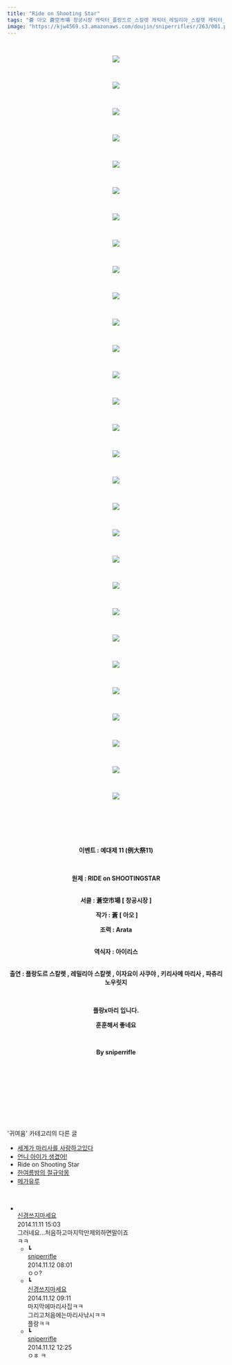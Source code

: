 ```yaml
---
title: "Ride on Shooting Star"
tags: "蒼 아오 蒼空市場 창공시장 캐릭터_플랑드르_스칼렛 캐릭터_레밀리아_스칼렛 캐릭터_이자요이_사쿠야 캐릭터_키리사메_마리사 캐릭터_파츄리_널릿지 이벤트_예대제_11 이벤트_例大祭11 귀여움"
image: "https://kjw4569.s3.amazonaws.com/doujin/sniperriflesr/263/001.png"
---
```

<div class="article">
<p style="TEXT-ALIGN: center"> </p>
<p style="TEXT-ALIGN: center"><img src="{{ site.imgserver3 }}/sniperriflesr/263/001.png"/></p>
<p style="TEXT-ALIGN: center"> </p>
<p style="TEXT-ALIGN: center"><img src="{{ site.imgserver3 }}/sniperriflesr/263/002.png"/></p>
<p style="TEXT-ALIGN: center"> </p>
<p style="TEXT-ALIGN: center"><img src="{{ site.imgserver3 }}/sniperriflesr/263/003.png"/></p>
<p style="TEXT-ALIGN: center"> </p>
<p style="TEXT-ALIGN: center"><img src="{{ site.imgserver3 }}/sniperriflesr/263/004.png"/></p>
<p style="TEXT-ALIGN: center"> </p>
<p style="TEXT-ALIGN: center"><img src="{{ site.imgserver3 }}/sniperriflesr/263/005.png"/></p>
<p style="TEXT-ALIGN: center"> </p>
<p style="TEXT-ALIGN: center"><img src="{{ site.imgserver3 }}/sniperriflesr/263/006.png"/></p>
<p style="TEXT-ALIGN: center"> </p>
<p style="TEXT-ALIGN: center"><img src="{{ site.imgserver3 }}/sniperriflesr/263/007.png"/></p>
<p style="TEXT-ALIGN: center"> </p>
<p style="TEXT-ALIGN: center"><img src="{{ site.imgserver3 }}/sniperriflesr/263/008.png"/></p>
<p style="TEXT-ALIGN: center"> </p>
<p style="TEXT-ALIGN: center"><img src="{{ site.imgserver3 }}/sniperriflesr/263/009.png"/></p>
<p style="TEXT-ALIGN: center"> </p>
<p style="TEXT-ALIGN: center"><img src="{{ site.imgserver3 }}/sniperriflesr/263/010.png"/></p>
<p style="TEXT-ALIGN: center"> </p>
<p style="TEXT-ALIGN: center"><img src="{{ site.imgserver3 }}/sniperriflesr/263/011.png"/></p>
<p style="TEXT-ALIGN: center"> </p>
<p style="TEXT-ALIGN: center"><img src="{{ site.imgserver3 }}/sniperriflesr/263/012.png"/></p>
<p style="TEXT-ALIGN: center"> </p>
<p style="TEXT-ALIGN: center"><img src="{{ site.imgserver3 }}/sniperriflesr/263/013.png"/></p>
<p style="TEXT-ALIGN: center"> </p>
<p style="TEXT-ALIGN: center"><img src="{{ site.imgserver3 }}/sniperriflesr/263/014.png"/></p>
<p style="TEXT-ALIGN: center"> </p>
<p style="TEXT-ALIGN: center"><img src="{{ site.imgserver3 }}/sniperriflesr/263/015.png"/></p>
<p style="TEXT-ALIGN: center"> </p>
<p style="TEXT-ALIGN: center"><img src="{{ site.imgserver3 }}/sniperriflesr/263/016.png"/></p>
<p style="TEXT-ALIGN: center"> </p>
<p style="TEXT-ALIGN: center"><img src="{{ site.imgserver3 }}/sniperriflesr/263/017.png"/></p>
<p style="TEXT-ALIGN: center"> </p>
<p style="TEXT-ALIGN: center"><img src="{{ site.imgserver3 }}/sniperriflesr/263/018.png"/></p>
<p style="TEXT-ALIGN: center"> </p>
<p style="TEXT-ALIGN: center"><img src="{{ site.imgserver3 }}/sniperriflesr/263/019.png"/></p>
<p style="TEXT-ALIGN: center"> </p>
<p style="TEXT-ALIGN: center"><img src="{{ site.imgserver3 }}/sniperriflesr/263/020.png"/></p>
<p style="TEXT-ALIGN: center"> </p>
<p style="TEXT-ALIGN: center"><img src="{{ site.imgserver3 }}/sniperriflesr/263/021.png"/></p>
<p style="TEXT-ALIGN: center"> </p>
<p style="TEXT-ALIGN: center"><img src="{{ site.imgserver3 }}/sniperriflesr/263/022.png"/></p>
<p style="TEXT-ALIGN: center"> </p>
<p style="TEXT-ALIGN: center"><img src="{{ site.imgserver3 }}/sniperriflesr/263/023.png"/></p>
<p style="TEXT-ALIGN: center"> </p>
<p style="TEXT-ALIGN: center"><img src="{{ site.imgserver3 }}/sniperriflesr/263/024.png"/></p>
<p style="TEXT-ALIGN: center"> </p>
<p style="TEXT-ALIGN: center"><img src="{{ site.imgserver3 }}/sniperriflesr/263/025.png"/></p>
<p style="TEXT-ALIGN: center"> </p>
<p style="TEXT-ALIGN: center"><img src="{{ site.imgserver3 }}/sniperriflesr/263/026.png"/></p>
<p style="TEXT-ALIGN: center"> </p>
<p style="TEXT-ALIGN: center"><img src="{{ site.imgserver3 }}/sniperriflesr/263/027.png"/></p>
<p style="TEXT-ALIGN: center"> </p>
<p style="TEXT-ALIGN: center"><img src="{{ site.imgserver3 }}/sniperriflesr/263/028.png"/></p>
<p style="TEXT-ALIGN: center"> </p>
<p style="TEXT-ALIGN: center"><img src="{{ site.imgserver3 }}/sniperriflesr/263/029.png"/></p>
<p style="TEXT-ALIGN: center"> </p>
<p style="TEXT-ALIGN: center"> </p>
<p style="TEXT-ALIGN: center"> </p>
<p style="TEXT-ALIGN: center"><strong>이벤트 : 예대제 11 (例大祭11)</strong></p>
<p style="TEXT-ALIGN: center"> </p>
<p style="TEXT-ALIGN: center"><strong>원제 : RIDE on SHOOTINGSTAR</strong></p>
<p style="TEXT-ALIGN: center"><strong></strong><br/><strong>서클 : 蒼空市場 [ 창공시장 ]<br/></strong></p>
<p style="TEXT-ALIGN: center"> <strong>작가 : 蒼 [ 아오 ]</strong></p>
<p style="TEXT-ALIGN: center"><strong>조력 : Arata</strong></p>
<p style="TEXT-ALIGN: center"><br/><strong>역식자 : 아이리스</strong></p>
<p style="TEXT-ALIGN: center"><br/><strong>출연 : 플랑도르 스칼렛 , 레밀리아 스칼렛 , 이자요이 사쿠야 , 키리사메 마리사 , 파츄리 노우릿지 </strong></p>
<p style="TEXT-ALIGN: center"><strong></strong> </p>
<p style="TEXT-ALIGN: center"><strong>플랑x마리 입니다.</strong></p>
<p style="TEXT-ALIGN: center"><strong>훈훈해서 좋네요</strong></p>
<p style="TEXT-ALIGN: center"><strong></strong> </p>
<p style="TEXT-ALIGN: center"><strong>By sniperrifle</strong></p>
<p style="TEXT-ALIGN: center"><strong></strong> </p>
<p style="TEXT-ALIGN: center"><strong></strong> </p>
<p style="TEXT-ALIGN: center"> </p>
<p style="TEXT-ALIGN: center"> </p>
</div><br/>
<div class="another">
<p>'귀여움' 카테고리의 다른 글</p>
<ul>
<li><a href="/sniperriflesr_275">세계가 마리사를 사랑하고있다</a></li>
<li><a href="/sniperriflesr_266">언니 아이가 생겼어!</a></li>
<li>Ride on Shooting Star</li>
<li><a href="/sniperriflesr_244">한여름밤의 절규악몽</a></li>
<li><a href="/sniperriflesr_238">메가유루</a></li>
</ul>
</div><br/>
<div class="comment" id="commentListBlock_263" style="display:block"><ul><li class="firstCmt"><div class="opinionListMenu">
<div class="icon"><img alt="" class="myicon" src="http://i1.daumcdn.net/pimg/blog/p_img/mycon/basic_2.gif"/></div>
<div class="fl">
<a class="bold" href="http://blog.daum.net/ghcjf1001" target="_blank">신경쓰지마세요 </a>
<div style="width: 1px; height: 1px; overflow: hidden; visibility: hidden; border:1px solid red">
<span id="uname359" style="display:none;">신경쓰지마세요</span>
<span id="pwd359" style="display:none;"></span>
<span id="emailblog359" name="http://blog.daum.net/ghcjf1001" style="display:none;"></span>
<span id="open359" style="display:none">Y</span>
</div>
</div>
<div class="sDateTime">2014.11.11 15:03</div>
</div>
<div class="cont" id="Text359">그러네요...처음하고마지막만제외하면말이죠<br/>
ㅋㅋ</div>
<div class="contReArea" id="inWrite359" style="display:none;"></div>
<ul><li class="secondCmt"><div class="opinionListMenuRe" id="parent_359">
<div class="reIcon">┗</div>
<div class="icon"><img alt="" class="myicon" src="http://cfile217.uf.daum.net/M21x21/23254B425446251B1045FF"/></div>
<div class="fl">
<a class="bold" href="http://blog.daum.net/sniperriflesr" target="_blank">sniperrifle </a>
<div style="width: 1px; height: 1px; overflow: hidden; visibility: hidden; border:1px solid red">
<span id="uname360" style="display:none;">sniperrifle</span>
<span id="pwd360" style="display:none;"></span>
<span id="emailblog360" name="http://blog.daum.net/sniperriflesr" style="display:none;"></span>
<span id="open360" style="display:none">Y</span>
</div>
</div>
<div class="sDateTime">2014.11.12 08:01</div>
</div>
<div class="contRe" id="Text360">ㅇㅇ?</div>
<div class="contReReArea" id="inWrite360" style="display:none;"></div>
</li><li class="secondCmt"><div class="opinionListMenuRe" id="parent_359">
<div class="reIcon">┗</div>
<div class="icon"><img alt="" class="myicon" src="http://i1.daumcdn.net/pimg/blog/p_img/mycon/basic_2.gif"/></div>
<div class="fl">
<a class="bold" href="http://blog.daum.net/ghcjf1001" target="_blank">신경쓰지마세요 </a>
<div style="width: 1px; height: 1px; overflow: hidden; visibility: hidden; border:1px solid red">
<span id="uname362" style="display:none;">신경쓰지마세요</span>
<span id="pwd362" style="display:none;"></span>
<span id="emailblog362" name="http://blog.daum.net/ghcjf1001" style="display:none;"></span>
<span id="open362" style="display:none">Y</span>
</div>
</div>
<div class="sDateTime">2014.11.12 09:11</div>
</div>
<div class="contRe" id="Text362">마지막에마리사집ㅋㅋ<br/>
그리고처음에는마리사낚시ㅋㅋ<br/>
플랑ㅋㅋ</div>
<div class="contReReArea" id="inWrite362" style="display:none;"></div>
</li><li class="secondCmt"><div class="opinionListMenuRe" id="parent_359">
<div class="reIcon">┗</div>
<div class="icon"><img alt="" class="myicon" src="http://cfile217.uf.daum.net/M21x21/23254B425446251B1045FF"/></div>
<div class="fl">
<a class="bold" href="http://blog.daum.net/sniperriflesr" target="_blank">sniperrifle </a>
<div style="width: 1px; height: 1px; overflow: hidden; visibility: hidden; border:1px solid red">
<span id="uname366" style="display:none;">sniperrifle</span>
<span id="pwd366" style="display:none;"></span>
<span id="emailblog366" name="http://blog.daum.net/sniperriflesr" style="display:none;"></span>
<span id="open366" style="display:none">Y</span>
</div>
</div>
<div class="sDateTime">2014.11.12 12:25</div>
</div>
<div class="contRe" id="Text366">ㅇㅎ ㅋ</div>
<div class="contReReArea" id="inWrite366" style="display:none;"></div>
</li></ul></li></ul>
</div><br/>
<br/>
<p id="refer"></p>
<br/>
